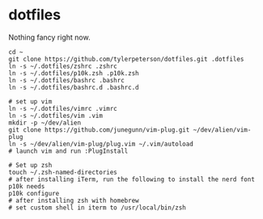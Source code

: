# dotfiles

Nothing fancy right now.

    cd ~
    git clone https://github.com/tylerpeterson/dotfiles.git .dotfiles
    ln -s ~/.dotfiles/zshrc .zshrc
    ln -s ~/.dotfiles/p10k.zsh .p10k.zsh
    ln -s ~/.dotfiles/bashrc .bashrc
    ln -s ~/.dotfiles/bashrc.d .bashrc.d

    # set up vim
    ln -s ~/.dotfiles/vimrc .vimrc
    ln -s ~/.dotfiles/vim .vim
    mkdir -p ~/dev/alien
    git clone https://github.com/junegunn/vim-plug.git ~/dev/alien/vim-plug
    ln -s ~/dev/alien/vim-plug/plug.vim ~/.vim/autoload
    # launch vim and run :PlugInstall

    # Set up zsh
    touch ~/.zsh-named-directories
    # after installing iTerm, run the following to install the nerd font p10k needs
    p10k configure
    # after installing zsh with homebrew
    # set custom shell in iterm to /usr/local/bin/zsh

